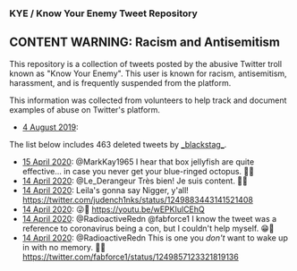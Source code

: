 ### KYE / Know Your Enemy Tweet Repository

## CONTENT WARNING: Racism and Antisemitism

This repository is a collection of tweets posted by the abusive Twitter troll known as "Know Your Enemy".
This user is known for racism, antisemitism, harassment, and is frequently suspended from the platform.

This information was collected from volunteers to help track and document examples of abuse on Twitter's platform.



* [ 4 August 2019](https://web.archive.org/web/20190804072308/https://twitter.com/Ropes4Traitors/status/1157914853140398080):




The list below includes 463 deleted tweets by
[\_blackstag\_](https://twitter.com/_blackstag_).

* [15 April 2020](https://web.archive.org/web/20200415185017/https://twitter.com/_blackstag_/status/1250496685807210497): @MarkKay1965 I hear that box jellyfish are quite effective... in case you never get your blue-ringed octopus. 🦑🐙
* [14 April 2020](https://web.archive.org/web/20200414033910/https://twitter.com/_blackstag_/status/1249905007941627905): @Le_Derangeur Très bien! Je suis content. 🤗😘
* [14 April 2020](https://web.archive.org/web/20200414021945/https://twitter.com/_blackstag_/status/1249883876236898304): Leila's gonna say Nigger, y'all! https://twitter.com/judench1nks/status/1249883443141521408
* [14 April 2020](https://web.archive.org/web/20200414015749/https://twitter.com/_blackstag_/status/1249870921118203904): 😜🤘 https://youtu.be/wEPKIulCEhQ
* [14 April 2020](https://web.archive.org/web/20200414010110/https://twitter.com/_blackstag_/status/1249865245927112710): @RadioactiveRedn @fabforce1 I know the tweet was a reference to coronavirus being a con, but I couldn't help myself. 😁🤪
* [14 April 2020](https://web.archive.org/web/20200414005519/https://twitter.com/_blackstag_/status/1249861242719735812): @RadioactiveRedn  This is one you *don't* want to wake up in with no memory. 🤣😘 https://twitter.com/fabforce1/status/1249857123321819136
